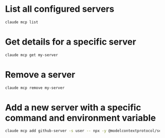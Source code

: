 

# List all configured servers
```bash
claude mcp list
```

# Get details for a specific server
```bash
claude mcp get my-server
```

# Remove a server
```bash
claude mcp remove my-server
```


# Add a new server with a specific command and environment variable

```bash
claude mcp add github-server -s user -- npx -y @modelcontextprotocol/server-github
```

